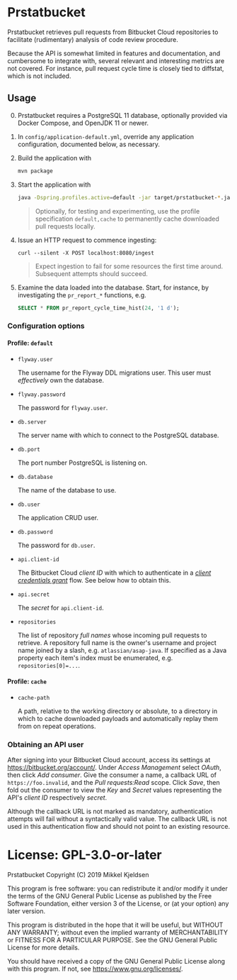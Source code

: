 # Prstatbucket

Prstatbucket retrieves pull requests from Bitbucket Cloud repositories to
facilitate (rudimentary) analysis of code review procedure.

Because the API is somewhat limited in features and documentation, and
cumbersome to integrate with, several relevant and interesting metrics are not
covered. For instance, pull request cycle time is closely tied to diffstat,
which is not included.

## Usage

0. Prstatbucket requires a PostgreSQL 11 database, optionally provided via Docker
Compose, and OpenJDK 11 or newer.

0. In `config/application-default.yml`, override any application configuration,
documented below, as necessary.

0. Build the application with

    ```sh
    mvn package
    ```

0. Start the application with

    ```sh
    java -Dspring.profiles.active=default -jar target/prstatbucket-*.jar
    ```

    > Optionally, for testing and experimenting, use the profile specification
    > `default,cache` to permanently cache downloaded pull requests locally.

0. Issue an HTTP request to commence ingesting:

    ```
    curl --silent -X POST localhost:8080/ingest
    ```

    > Expect ingestion to fail for some resources the first time around. Subsequent attempts should succeed.

0. Examine the data loaded into the database. Start, for instance, by
   investigating the `pr_report_*` functions, e.g.

    ```sql
    SELECT * FROM pr_report_cycle_time_hist(24, '1 d');
    ```

### Configuration options

#### Profile: `default`

* `flyway.user`

    The username for the Flyway DDL migrations user. This user must
    _effectively_ own the database.

* `flyway.password`

    The password for `flyway.user`.

* `db.server`

    The server name with which to connect to the PostgreSQL database.

* `db.port`

    The port number PostgreSQL is listening on.

* `db.database`

    The name of the database to use.

* `db.user`

    The application CRUD user.

* `db.password`

    The password for `db.user`.

* `api.client-id`

    The Bitbucket Cloud _client ID_ with which to authenticate in a [_client
    credentials grant_][auth] flow. See below how to obtain this.

* `api.secret`

    The _secret_ for `api.client-id`.

* `repositories`

    The list of repository _full names_ whose incoming pull requests to
    retrieve. A repository full name is the owner's username and project name
    joined by a slash, e.g. `atlassian/asap-java`. If specified as a Java
    property each item's index must be enumerated, e.g. `repositories[0]=...`.

#### Profile: `cache`

* `cache-path`

    A path, relative to the working directory or absolute, to a directory in
    which to cache downloaded payloads and automatically replay them from on
    repeat operations.

### Obtaining an API user

After signing into your Bitbucket Cloud account, access its settings at
https://bitbucket.org/account/. Under _Access Management_ select _OAuth_, then
click _Add consumer_. Give the consumer a name, a callback URL of
`https://foo.invalid`, and the _Pull requests:Read_ scope. Click _Save_, then
fold out the consumer to view the _Key_ and _Secret_ values representing the
API's _client ID_ respectively _secret_.

Although the callback URL is not marked as mandatory, authentication attempts
will fail without a syntactically valid value. The callback URL is not used in
this authentication flow and should not point to an existing resource.

[auth]: https://developer.atlassian.com/bitbucket/api/2/reference/meta/authentication "Bitbucket API authentication details"

# License: GPL-3.0-or-later

Prstatbucket
Copyright (C) 2019  Mikkel Kjeldsen

This program is free software: you can redistribute it and/or modify
it under the terms of the GNU General Public License as published by
the Free Software Foundation, either version 3 of the License, or
(at your option) any later version.

This program is distributed in the hope that it will be useful,
but WITHOUT ANY WARRANTY; without even the implied warranty of
MERCHANTABILITY or FITNESS FOR A PARTICULAR PURPOSE.  See the
GNU General Public License for more details.

You should have received a copy of the GNU General Public License
along with this program.  If not, see <https://www.gnu.org/licenses/>.
